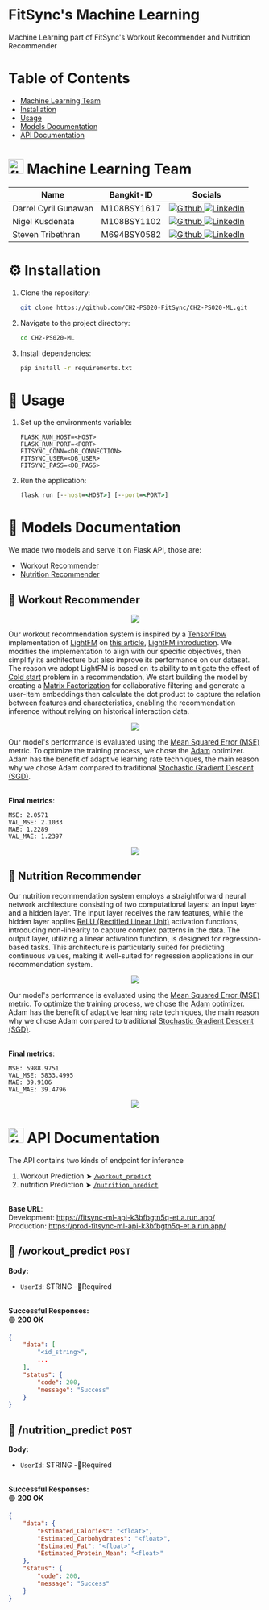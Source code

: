 # FitSync's Machine Learning
Machine Learning part of FitSync's Workout Recommender and Nutrition Recommender

# Table of Contents
* [Machine Learning Team](#-machine-learning-team)
* [Installation](#%EF%B8%8F-installation)
* [Usage](#-usage)
* [Models Documentation](#-models-documentation)
* [API Documentation](#-api-documentation)

# <img src="https://raw.githubusercontent.com/devicons/devicon/master/icons/tensorflow/tensorflow-original.svg" alt="flask" width="30" height="30"/> Machine Learning Team
<table>
    <thead>
        <tr>
            <th>Name</th>
            <th>Bangkit-ID</th>
            <th>Socials</th>
        </tr>
    </thead>
    <tbody>
        <tr>
            <td>Darrel Cyril Gunawan</td>
            <td>M108BSY1617</td>
            <td style="text-align: center;">
                <a href="https://github.com/Darrelcyril29/">
                    <img src="https://img.shields.io/badge/github-%23121011.svg?style=for-the-badge&logo=github&logoColor=white" alt="Github" />
                </a>
                <a href="https://www.linkedin.com/in/darrel-cyril-85517ba1/">
                    <img src="https://img.shields.io/badge/linkedin-%230077B5.svg?style=for-the-badge&logo=linkedin&logoColor=white" alt="LinkedIn" />
                </a>
            </td>
        </tr>
        <tr>
            <td>Nigel Kusdenata</td>
            <td>M108BSY1102</td>
            <td style="text-align: center;">
                <a href="https://github.com/NigelKus/">
                    <img src="https://img.shields.io/badge/github-%23121011.svg?style=for-the-badge&logo=github&logoColor=white" alt="Github" />
                </a>
                <a href="https://www.linkedin.com/in/nigel-kusdenata-32910528b/">
                    <img src="https://img.shields.io/badge/linkedin-%230077B5.svg?style=for-the-badge&logo=linkedin&logoColor=white" alt="LinkedIn" />
                    </a>
            </td>
        </tr>
        <tr>
            <td>Steven Tribethran</td>
            <td>M694BSY0582</td>
            <td style="text-align: center;">
                <a href="https://github.com/Insisted/">
                    <img src="https://img.shields.io/badge/github-%23121011.svg?style=for-the-badge&logo=github&logoColor=white" alt="Github" />
                </a>
                <a href="https://www.linkedin.com/in/steven-tribethran/">
                    <img src="https://img.shields.io/badge/linkedin-%230077B5.svg?style=for-the-badge&logo=linkedin&logoColor=white" alt="LinkedIn" />
                </a>
            </td>
        </tr>
    </tbody>
</table>

# ⚙️ Installation
1. Clone the repository: 
    ```bash
    git clone https://github.com/CH2-PS020-FitSync/CH2-PS020-ML.git
    ```
2. Navigate to the project directory:
    ```bash
    cd CH2-PS020-ML
    ```
3. Install dependencies:
    ```bash
    pip install -r requirements.txt
    ```

# 💼 Usage
1. Set up the environments variable:
    ```properties
    FLASK_RUN_HOST=<HOST>
    FLASK_RUN_PORT=<PORT>
    FITSYNC_CONN=<DB_CONNECTION>
    FITSYNC_USER=<DB_USER>
    FITSYNC_PASS=<DB_PASS>
    ```
2. Run the application:
    ```cmd
    flask run [--host=<HOST>] [--port=<PORT>]
    ```

# 📝 Models Documentation
We made two models and serve it on Flask API, those are:
* [Workout Recommender](#-workout-recommender)
* [Nutrition Recommender](#-nutrition-recommender)

## 💪 Workout Recommender
<p align="center">
    <img src="https://msha096.github.io/blog/assets/img/movie_dataset.png"/>
</p>

Our workout recommendation system is inspired by a [TensorFlow](https://www.tensorflow.org/) implementation of [LightFM](https://arxiv.org/abs/1507.08439) on [this article](https://towardsdatascience.com/a-performant-recommender-system-without-cold-start-problem-69bf2f0f0b9b), [LightFM introduction](https://msha096.github.io/blog/lightfm/). We modifies the implementation to align with our specific objectives, then simplify its architecture but also improve its performance on our dataset. The reason we adopt LightFM is based on its ability to mitigate the effect of [Cold start](https://en.wikipedia.org/wiki/Cold_start_(recommender_systems)) problem in a recommendation, We start building the model by creating a [Matrix Factorization](https://en.wikipedia.org/wiki/Matrix_factorization_(recommender_systems)) for collaborative filtering and generate a user-item embeddings then calculate the dot product to capture the relation between features and characteristics, enabling  the recommendation inference without relying on historical interaction data.

<p align="center">
    <img src="model\embedding_workout.png"/>
</p>

Our model's performance is evaluated using the [Mean Squared Error (MSE)](https://en.wikipedia.org/wiki/Mean_squared_error) metric. To optimize the training process, we chose the [Adam](https://golden.com/wiki/Adam_(support_vector_machine)) optimizer. Adam has the benefit of adaptive learning rate techniques, the main reason why we chose Adam compared to traditional [Stochastic Gradient Descent (SGD)](https://en.wikipedia.org/wiki/Stochastic_gradient_descent).<br/><br/>

**Final metrics**:
```
MSE: 2.0571
VAL_MSE: 2.1033
MAE: 1.2289
VAL_MAE: 1.2397
```
<p align="center">
    <img src="model\workout_embedding_error.png"/>
</p>

## 🥗 Nutrition Recommender
Our nutrition recommendation system employs a straightforward neural network architecture consisting of two computational layers: an input layer and a hidden layer. The input layer receives the raw features, while the hidden layer applies [ReLU (Rectified Linear Unit)](https://en.wikipedia.org/wiki/Rectifier_(neural_networks)) activation functions, introducing non-linearity to capture complex patterns in the data. The output layer, utilizing a linear activation function, is designed for regression-based tasks. This architecture is particularly suited for predicting continuous values, making it well-suited for regression applications in our recommendation system.

<p align="center">
    <img src="model\nutrition_reg.png"/>
</p>

Our model's performance is evaluated using the [Mean Squared Error (MSE)](https://en.wikipedia.org/wiki/Mean_squared_error) metric. To optimize the training process, we chose the [Adam](https://golden.com/wiki/Adam_(support_vector_machine)) optimizer. Adam has the benefit of adaptive learning rate techniques, the main reason why we chose Adam compared to traditional [Stochastic Gradient Descent (SGD)](https://en.wikipedia.org/wiki/Stochastic_gradient_descent).<br/><br/>

**Final metrics**:
```
MSE: 5988.9751
VAL_MSE: 5833.4995
MAE: 39.9106
VAL_MAE: 39.4796
```

<p align="center">
    <img src="model\nutrition_error.png"/>
</p>

# <img src="https://raw.githubusercontent.com/devicons/devicon/master/icons/flask/flask-original.svg" alt="flask" width="30" height="30"/> API Documentation
The API contains two kinds of endpoint for inference
1. Workout Prediction ➤ [`/workout_predict`](#-workout_predict-post)
2. nutrition Prediction ➤ [`/nutrition_predict`](#-nutrition_predict-post)

<br/>**Base URL**:<br/>
Development: https://fitsync-ml-api-k3bfbgtn5q-et.a.run.app/ <br/>
Production: https://prod-fitsync-ml-api-k3bfbgtn5q-et.a.run.app/

## 🔗 /workout_predict `POST`
**Body:**
* `UserId`: STRING -🔸Required
<br/><br/>

**Successful Responses:**<br/>
🟢 **200 OK**

```json
{
    "data": [
        "<id_string>",
        ...
    ],
    "status": {
        "code": 200,
        "message": "Success"
    }
}
```

## 🔗 /nutrition_predict `POST`
**Body:**
* `UserId`: STRING -🔸Required
<br/><br/>

**Successful Responses:**<br/>
🟢 **200 OK**

```json
{
    "data": {
        "Estimated_Calories": "<float>",
        "Estimated_Carbohydrates": "<float>",
        "Estimated_Fat": "<float>",
        "Estimated_Protein_Mean": "<float>"
    },
    "status": {
        "code": 200,
        "message": "Success"
    }
}
```


